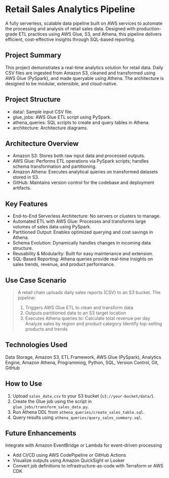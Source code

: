 # Retail Sales Analytics Pipeline

A fully serverless, scalable data pipeline built on AWS services to automate the processing and analysis of retail sales data. Designed with production-grade ETL practices using AWS Glue, S3, and Athena, this pipeline delivers efficient, cost-effective insights through SQL-based reporting.

## Project Summary

This project demonstrates a real-time analytics solution for retail data. Daily CSV files are ingested from Amazon S3, cleaned and transformed using AWS Glue (PySpark), and made queryable using Athena. The architecture is designed to be modular, extensible, and cloud-native.

## Project Structure
- data/: Sample input CSV file.
- glue_jobs: AWS Glue ETL script using PySpark.
- athena_queries: SQL scripts to create and query tables in Athena.
- architecture: Architecture diagrams.

## Architecture Overview

- Amazon S3: Stores both raw input data and processed outputs.
- AWS Glue: Performs ETL operations via PySpark scripts; handles schema transformation and partitioning.
- Amazon Athena: Executes analytical queries on transformed datasets stored in S3.
- GitHub: Maintains version control for the codebase and deployment artifacts.

## Key Features

- End-to-End Serverless Architecture: No servers or clusters to manage.
- Automated ETL with AWS Glue: Processes and transforms large volumes of sales data using PySpark.
- Partitioned Output: Enables optimized querying and cost savings in Athena.
- Schema Evolution: Dynamically handles changes in incoming data structure.
- Reusability & Modularity: Built for easy maintenance and extension.
- SQL-Based Reporting: Athena queries provide real-time insights on sales trends, revenue, and product performance.

## Use Case Scenario

> A retail chain uploads daily sales reports (CSV) to an S3 bucket. The pipeline:
> 1. Triggers AWS Glue ETL to clean and transform data
> 2. Outputs partitioned data to an S3 target location
> 3. Executes Athena queries to:
> Calculate total revenue per day
> Analyze sales by region and product category
> Identify top-selling products and trends


## Technologies Used

Data Storage, Amazon S3, ETL Framework, AWS Glue (PySpark), Analytics Engine, Amazon Athena, Programming, Python, SQL, Version Control, Git, GitHub

## How to Use
1. Upload `sales_data.csv` to your S3 bucket (`s3://your-bucket/data/`).
2. Create the Glue job using the script in `glue_jobs/transform_sales_data.py`.
3. Run Athena DDL from `athena_queries/create_sales_table.sql`.
4. Query results using `athena_queries/query_sales_summary.sql`.

## Future Enhancements
Integrate with Amazon EventBridge or Lambda for event-driven processing
- Add CI/CD using AWS CodePipeline or GitHub Actions
- Visualize outputs using Amazon QuickSight or Looker
- Convert job definitions to infrastructure-as-code with Terraform or AWS CDK

